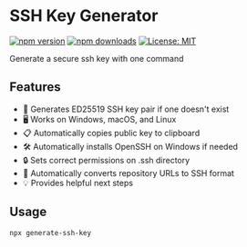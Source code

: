 # SSH Key Generator

[![npm version](https://img.shields.io/npm/v/generate-ssh-key.svg)](https://www.npmjs.com/package/generate-ssh-key)
[![npm downloads](https://img.shields.io/npm/dm/generate-ssh-key.svg)](https://www.npmjs.com/package/generate-ssh-key)
[![License: MIT](https://img.shields.io/badge/License-MIT-yellow.svg)](https://opensource.org/licenses/MIT)

Generate a secure ssh key with one command

## Features

- 🔑 Generates ED25519 SSH key pair if one doesn't exist
- 🖥️ Works on Windows, macOS, and Linux
- 📋 Automatically copies public key to clipboard
- 🛠️ Automatically installs OpenSSH on Windows if needed
- 🔒 Sets correct permissions on .ssh directory
- 🔄 Automatically converts repository URLs to SSH format
- 💡 Provides helpful next steps

## Usage

```bash
npx generate-ssh-key
```
